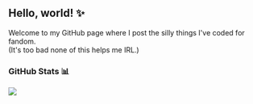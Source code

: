 ## Hello, world! ✨

<!--
**unmootivated/unmootivated** is a ✨ _special_ ✨ repository because its `README.md` (this file) appears on your GitHub profile.

Here are some ideas to get you started:

- 🔭 I’m currently working on ...
- 🌱 I’m currently learning ...
- 👯 I’m looking to collaborate on ...
- 🤔 I’m looking for help with ...
- 💬 Ask me about ...
- 📫 How to reach me: ...
- 😄 Pronouns: ...
- ⚡ Fun fact: ...
-->

Welcome to my GitHub page where I post the silly things I've coded for fandom.
<br>
(It's too bad none of this helps me IRL.)


### GitHub Stats 📊
<img src="https://github-readme-stats.vercel.app/api?username=unmootivated&&show_icons=true&title_color=ffffff&icon_color=DC143C&text_color=FFF0F5&bg_color=151515">
